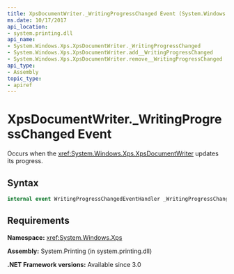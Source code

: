 ```yaml
---
title: XpsDocumentWriter._WritingProgressChanged Event (System.Windows.Xps)
ms.date: 10/17/2017
api_location:
- system.printing.dll
api_name:
- System.Windows.Xps.XpsDocumentWriter._WritingProgressChanged
- System.Windows.Xps.XpsDocumentWriter.add__WritingProgressChanged
- System.Windows.Xps.XpsDocumentWriter.remove__WritingProgressChanged
api_type:
- Assembly
topic_type:
- apiref
---
```


# XpsDocumentWriter.\_WritingProgressChanged Event

Occurs when the <xref:System.Windows.Xps.XpsDocumentWriter> updates its progress.

## Syntax

``` csharp
internal event WritingProgressChangedEventHandler _WritingProgressChanged
```

## Requirements

**Namespace:** <xref:System.Windows.Xps>

**Assembly:** System.Printing (in system.printing.dll)

**.NET Framework versions:** Available since 3.0
